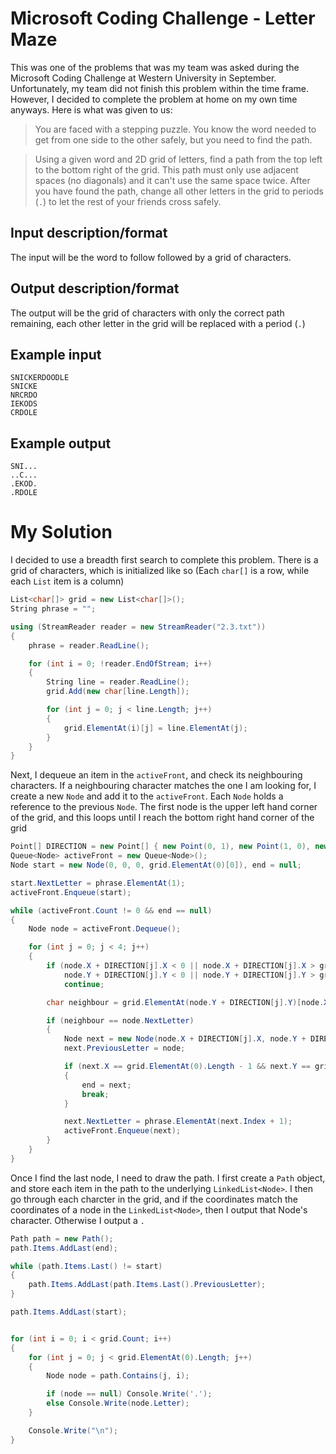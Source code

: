 Microsoft Coding Challenge - Letter Maze
==============

This was one of the problems that was my team was asked during the Microsoft Coding Challenge at Western University in September. Unfortunately, my team did not finish this problem within the time frame. However, I decided to complete the problem at home on my own time anyways. Here is what was given to us:

> You are faced with a stepping puzzle. You know the word needed to get from one side to the other safely, but you need to find the path.

> Using a given word and 2D grid of letters, find a path from the top left to the bottom right of the grid. This path must only use adjacent spaces (no diagonals) and it can't use the same space twice. After you have found the path, change all other letters in the grid to periods (`.`) to let the rest of your friends cross safely.

Input description/format
--------------
The input will be the word to follow followed by a grid of characters.

Output description/format
--------------
The output will be the grid of characters with only the correct path remaining, each other letter in the grid will be replaced with a period (`.`)

Example input
--------------
```
SNICKERDOODLE
SNICKE
NRCRDO
IEKODS
CRDOLE
```

Example output
--------------
```
SNI...
..C...
.EKOD.
.RDOLE
```

My Solution
==============
I decided to use a breadth first search to complete this problem. There is a grid of characters, which is initialized like so (Each `char[]` is a row, while each `List` item is a column)

```cs
List<char[]> grid = new List<char[]>();
String phrase = "";

using (StreamReader reader = new StreamReader("2.3.txt")) 
{
    phrase = reader.ReadLine();

    for (int i = 0; !reader.EndOfStream; i++)
    {
        String line = reader.ReadLine();
        grid.Add(new char[line.Length]);

        for (int j = 0; j < line.Length; j++)
        {
            grid.ElementAt(i)[j] = line.ElementAt(j);
        }
    }
}
```

Next, I dequeue an item in the `activeFront`, and check its neighbouring characters. If a neighbouring character matches the one I am looking for, I create a new `Node` and add it to the `activeFront`. Each `Node` holds a reference to the previous `Node`. The first node is the upper left hand corner of the grid, and this loops until I reach the bottom right hand corner of the grid

```cs
Point[] DIRECTION = new Point[] { new Point(0, 1), new Point(1, 0), new Point(0, -1), new Point(-1, 0) };
Queue<Node> activeFront = new Queue<Node>();
Node start = new Node(0, 0, 0, grid.ElementAt(0)[0]), end = null;

start.NextLetter = phrase.ElementAt(1);
activeFront.Enqueue(start);

while (activeFront.Count != 0 && end == null) 
{
    Node node = activeFront.Dequeue();

    for (int j = 0; j < 4; j++)
    {
        if (node.X + DIRECTION[j].X < 0 || node.X + DIRECTION[j].X > grid.ElementAt(0).Length - 1 ||
            node.Y + DIRECTION[j].Y < 0 || node.Y + DIRECTION[j].Y > grid.Count - 1)
            continue;

        char neighbour = grid.ElementAt(node.Y + DIRECTION[j].Y)[node.X + DIRECTION[j].X];

        if (neighbour == node.NextLetter)
        {
            Node next = new Node(node.X + DIRECTION[j].X, node.Y + DIRECTION[j].Y, node.Index + 1, neighbour);
            next.PreviousLetter = node;

            if (next.X == grid.ElementAt(0).Length - 1 && next.Y == grid.Count - 1)
            {
                end = next;
                break;
            }

            next.NextLetter = phrase.ElementAt(next.Index + 1);
            activeFront.Enqueue(next);
        }
    }
}
```

Once I find the last node, I need to draw the path. I first create a `Path` object, and store each item in the path to the underlying `LinkedList<Node>`. I then go through each charcter in the grid, and if the coordinates match the coordinates of a node in the `LinkedList<Node>`, then I output that Node's character. Otherwise I output a `.`

```cs
Path path = new Path();
path.Items.AddLast(end);

while (path.Items.Last() != start)
{
    path.Items.AddLast(path.Items.Last().PreviousLetter);
}

path.Items.AddLast(start);


for (int i = 0; i < grid.Count; i++)
{
    for (int j = 0; j < grid.ElementAt(0).Length; j++)
    {
        Node node = path.Contains(j, i);

        if (node == null) Console.Write('.');
        else Console.Write(node.Letter);
    }

    Console.Write("\n");
}
```



